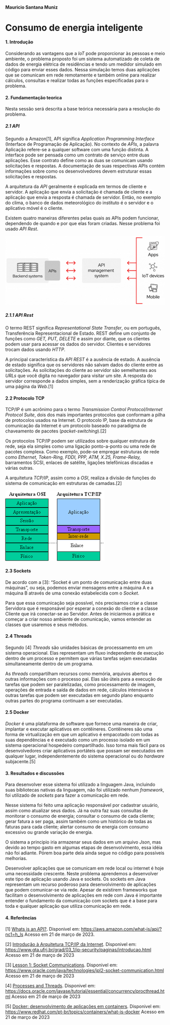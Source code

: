 #### Mauricio Santana Muniz
#     **Consumo de energia inteligente**

#### 1. Introdução
Considerando as vantagens que a _IoT_ pode proporcionar às pessoas e meio ambiente, o problema proposto foi um sistema automatizado de coleta de dados de energia elétrica de residências e tendo um medidor simulado em código para enviar esses dados. Nessa simulação temos duas aplicações que se comunicam em rede remotamente e também online para realizar cálculos, consultas e realizar todas as funções especificadas para o problema.

#### 2. Fundamentação teorica

Nesta sessão será descrita a base teórica necessária para a resolução do problema.

##### 2.1 API
Segundo a Amazon[1], API significa _Application Programming Interface_ (Interface de Programação de Aplicação). No contexto de _APIs_, a palavra Aplicação refere-se a qualquer software com uma função distinta. A interface pode ser pensada como um contrato de serviço entre duas aplicações. Esse contrato define como as duas se comunicam usando solicitações e respostas. A documentação de suas respectivas APIs contém informações sobre como os desenvolvedores devem estruturar essas solicitações e respostas.  

A arquitetura da _API_ geralmente é explicada em termos de cliente e servidor. A aplicação que envia a solicitação é chamada de cliente e a aplicação que envia a resposta é chamada de servidor. Então, no exemplo do clima, o banco de dados meteorológico do instituto é o servidor e o aplicativo móvel é o cliente. 

Existem quatro maneiras diferentes pelas quais as APIs podem funcionar, dependendo de quando e por que elas foram criadas. Nesse problema foi usado _API Rest_. 

![API-page-grafic](https://github.com/mauriciomuniz/Mauricio---Consumo-de-energia-inteligente/blob/master/img/API-page-graphic.png)

##### 2.1.1 API Rest

O termo REST significa _Representational State Transfer_, ou em português, Transferência Representacional de Estado. REST define um conjunto de funções como _GET, PUT, DELETE_ e assim por diante, que os clientes podem usar para acessar os dados do servidor. Clientes e servidores trocam dados usando _HTTP_.

A principal característica da _API REST_ é a ausência de estado. A ausência de estado significa que os servidores não salvam dados do cliente entre as solicitações. As solicitações do cliente ao servidor são semelhantes aos _URLs_ que você digita no navegador para visitar um site. A resposta do servidor corresponde a dados simples, sem a renderização gráfica típica de uma página da _Web_.[1]

#### 2.2 Protocolo TCP

TCP/IP é um acrônimo para o termo _Transmission Control Protocol/Internet Protocol Suite_, dois dos mais importantes protocolos que conformam a pilha de protocolos usados na Internet. O protocolo IP, base da estrutura de comunicação da Internet é um protocolo baseado no paradigma de chaveamento de pacotes (_packet-switching_).[2]

Os protocolos TCP/IP podem ser utilizados sobre qualquer estrutura de rede, seja ela simples como uma ligação ponto-a-ponto ou uma rede de pacotes complexa. Como exemplo, pode-se empregar estruturas de rede como _Ethernet, Token-Ring, FDDI, PPP, ATM, X.25, Frame-Relay,_ barramentos SCSI, enlaces de satélite, ligações telefônicas discadas e várias outras.

A arquitetura _TCP/IP_, assim como a _OSI_, realiza a divisão de funções do sistema de comunicação em estruturas de camadas.[2]

![imagemtcp.gif](https://github.com/mauriciomuniz/Mauricio---Consumo-de-energia-inteligente/blob/master/img/imagemtcp.gif)
#### 2.3 Sockets 

De acordo com a [3]: “Socket é um ponto de comunicação entre duas máquinas”, ou seja, podemos enviar mensagens entre a máquina A e a máquina B através de uma conexão estabelecida com o _Socket_.

Para que essa comunicação seja possível, nós precisamos criar a classe Servidora que é responsável por esperar a conexão do cliente e a classe Cliente que irá conectar-se ao Servidor. Antes de iniciarmos a prática e começar a criar nosso ambiente de comunicação, vamos entender as classes que usaremos e seus métodos.

#### 2.4 Threads

Segundo [4] _Threads_ são unidades básicas de processamento em um sistema operacional. Elas representam um fluxo independente de execução dentro de um processo e permitem que várias tarefas sejam executadas simultaneamente dentro de um programa.

As _threads_ compartilham recursos como memória, arquivos abertos e outras informações com o processo pai. Elas são úteis para a execução de tarefas que podem ser paralelizadas, como processamento de imagem, operações de entrada e saída de dados em rede, cálculos intensivos e outras tarefas que podem ser executadas em segundo plano enquanto outras partes do programa continuam a ser executadas.

#### 2.5 Docker

_Docker_ é uma plataforma de software que fornece uma maneira de criar, implantar e executar aplicativos em contêineres. Contêineres são uma forma de virtualização em que um aplicativo é empacotado com todas as suas dependências e é executado como um processo isolado em um sistema operacional hospedeiro compartilhado. Isso torna mais fácil para os desenvolvedores criar aplicativos portáteis que possam ser executados em qualquer lugar, independentemente do sistema operacional ou do _hardware_ subjacente.[5]

#### 3. Resultados e discussões
Para desenvolver esse sistema foi utilizado a linguagem Java, incluindo suas bibliotecas nativas da linguagem, não foi utilizado nenhum _framework_, foi utilizado de _sockets_ para fazer a comunicação em rede. 


Nesse sistema foi feito uma aplicação responsável por cadastrar usuário, assim como atualizar seus dados. Já na outra faz suas consultas de monitorar o consumo de energia; consultar o consumo de cada cliente; gerar fatura a ser paga, assim também como um histórico de todas as faturas para cada cliente; alertar consumo de energia com consumo excessivo ou grande variação de energia.

O sistema a principio iria armazenar seus dados em um arquivo _Json_, mas devido ao tempo gasto em algumas etapas de desenvolvimento, essa idéia não foi adiante. Pórem boa parte dela ainda segue no código para possíveis melhorias.

Desenvolver aplicações que se comunicam em rede local ou internet é hoje uma necessidade crescente. Neste problema aprendemos a desenvolver este tipo de aplicação usando Java e sockets. Os sockets em Java representam um recurso poderoso para desenvolvimento de aplicações que podem comunicar-se via rede. Apesar de existirem frameworks que facilitam o desenvolvimento de aplicações em rede com Java é importante entender o fundamento da comunicação com sockets que é a base para toda e qualquer aplicação que utiliza comunicação em rede.


#### 4. Referências

[1] [Whats is an API?](https://aws.amazon.com/what-is/api/?nc1=h_ls). Disponivel em: <https://aws.amazon.com/what-is/api/?nc1=h_ls> Acesso em 21 de março de 2023.

[2] [Introdução à Arquitetura TCP/IP da Internet](https://www.gta.ufrj.br/grad/03_1/ip-security/paginas/introducao.html). Disponivel em: <https://www.gta.ufrj.br/grad/03_1/ip-security/paginas/introducao.html> Acesso em 21 de março de 2023

[3] [Lesson 1: Socket Communications](https://www.oracle.com/java/technologies/jpl2-socket-communication.html). Disponivel em: <https://www.oracle.com/java/technologies/jpl2-socket-communication.html> Acesso em 21 de março de 2023

[4] [Processes and Threads](https://docs.oracle.com/javase/tutorial/essential/concurrency/procthread.html). Disponivel em: <https://docs.oracle.com/javase/tutorial/essential/concurrency/procthread.html> Acesso em 21 de março de 2023

[5] [Docker: desenvolvimento de aplicações em containers](https://www.redhat.com/pt-br/topics/containers/what-is-docker). Disponivel em: <https://www.redhat.com/pt-br/topics/containers/what-is-docker> Acesso em 21 de março de 2023





